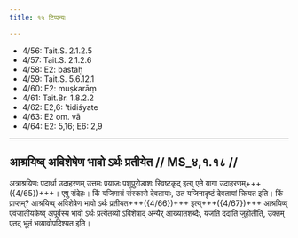 ```yaml
---
title: १५ टिप्पन्यः

---
```

- 4/56: Tait.S. 2.1.2.5
- 4/57: Tait.S. 2.1.2.6
- 4/58: E2: bastaḥ
- 4/59: Tait.S. 5.6.12.1
- 4/60: E2: muṣkarāṃ
- 4/61: Tait.Br. 1.8.2.2
- 4/62: E2,6: 'tidiśyate
- 4/63: E2 om. vā
- 4/64: E2: 5,16; E6: 2,9

____________________________________________


## आश्रयिष्व् अविशेषेण भावो ऽर्थः प्रतीयेत // MS_४,१.१८ //

अत्राश्रयिणः पदार्था उदाहरणम् उत्तमः प्रयाजः पशुपुरोडाशः स्विष्टकृद् इत्य् एते यागा उदाहरणम्+++({4/65})+++। एषु संदेहः। किं यजिमात्रं संस्कारो देवतायाः, उत यजिनादृष्टं देवतायां क्रियत इति। किं प्राप्तम्? आश्रयिष्व् अविशेषेण भावो ऽर्थः प्रतीयत+++({4/66})+++ इत्य्+++({4/67})+++ आश्रयिष्व् एवंजातीयकेष्व् अपूर्वस्य भावो ऽर्थः प्रत्येतव्यो ऽविशेषाद् अन्यैर् आख्यातशब्दैः, यजति ददाति जुहोतीति, उक्तम् एतद् भूतं भव्यावोपदिश्यत इति।
